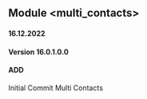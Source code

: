 ## Module <multi_contacts>

#### 16.12.2022
#### Version 16.0.1.0.0
#### ADD
Initial Commit  Multi Contacts





